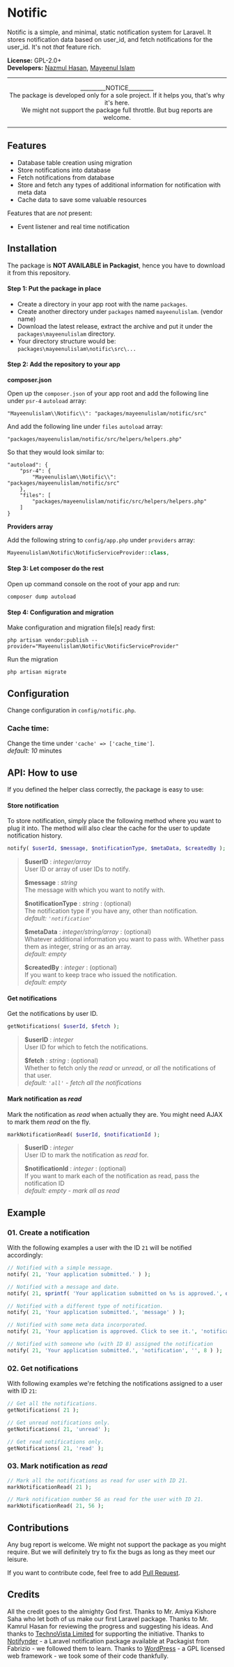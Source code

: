 # Notific

Notific is a simple, and minimal, static notification system for Laravel. It stores notification data based on user_id, and fetch notifications for the user_id. It's not _that_ feature rich.

**License:** GPL-2.0+<br>
**Developers:** [Nazmul Hasan](https://github.com/nazmulcse), [Mayeenul Islam](https://github.com/mayeenulislam)

---
<div align="center">
_________NOTICE_________<br>
The package is developed only for a sole project. If it helps you, that's why it's here.<br>
We might not support the package full throttle. But bug reports are welcome.
</div>


---

## Features

* Database table creation using migration
* Store notifications into database
* Fetch notifications from database
* Store and fetch any types of additional information for notification with meta data
* Cache data to save some valuable resources

Features that are _not_ present:
* Event listener and real time notification

## Installation

The package is **NOT AVAILABLE in Packagist**, hence you have to download it from this repository.

#### Step 1: Put the package in place
* Create a directory in your app root with the name `packages`.
* Create another directory under `packages` named `mayeenulislam`. (vendor name)
* Download the latest release, extract the archive and put it under the `packages\mayeenulislam` directory.
* Your directory structure would be: `packages\mayeenulislam\notific\src\...`

#### Step 2: Add the repository to your app
**composer.json**

Open up the `composer.json` of your app root and add the following line under `psr-4` `autoload` array:
```
"Mayeenulislam\\Notific\\": "packages/mayeenulislam/notific/src"
```

And add the following line under `files` `autoload` array:
```
"packages/mayeenulislam/notific/src/helpers/helpers.php"
```

So that they would look similar to:
```
"autoload": {
    "psr-4": {
        "Mayeenulislam\\Notific\\": "packages/mayeenulislam/notific/src"
    },
    "files": [
        "packages/mayeenulislam/notific/src/helpers/helpers.php"
    ]
}
```

**Providers array**

Add the following string to `config/app.php` under `providers` array:

```php
Mayeenulislam\Notific\NotificServiceProvider::class,
```

#### Step 3: Let composer do the rest

Open up command console on the root of your app and run:

```
composer dump autoload
```

#### Step 4: Configuration and migration
Make configuration and migration file[s] ready first:
```
php artisan vendor:publish --provider="Mayeenulislam\Notific\NotificServiceProvider"
```

Run the migration
```
php artisan migrate
```

## Configuration
Change configuration in `config/notific.php`.

### Cache time:
Change the time under `'cache' => ['cache_time']`.<br>
_default: 10_ minutes

## API: How to use
If you defined the helper class correctly, the package is easy to use:

#### Store notification
To store notification, simply place the following method where you want to plug it into. The method will also clear the cache for the user to update notification history.
 ```php
 notify( $userId, $message, $notificationType, $metaData, $createdBy );
 ```

> **$userID** : _integer/array_<br>
> User ID or array of user IDs to notify.
>
> **$message** : _string_<br>
> The message with which you want to notify with.<br>
>
> **$notificationType** : _string_ : (optional)<br>
> The notification type if you have any, other than notification.<br>
> _default: `'notification'`_
>
> **$metaData** : _integer/string/array_ : (optional)<br>
> Whatever additional information you want to pass with. Whether pass them as integer, string or as an array.<br>
> _default: empty_
>
> **$createdBy** : _integer_ : (optional)<br>
> If you want to keep trace who issued the notification.<br>
> _default: empty_


#### Get notifications
Get the notifications by user ID.
 ```php
 getNotifications( $userId, $fetch );
 ```

> **$userID** : _integer_<br>
> User ID for which to fetch the notifications.
>
> **$fetch** : _string_ : (optional)<br>
> Whether to fetch only the _read_ or _unread_, or _all_ the notifications of that user.<br>
> _default: `'all'` - fetch all the notifications_


#### Mark notification as _read_
Mark the notification as _read_ when actually they are. You might need AJAX to mark them _read_ on the fly.
 ```php
 markNotificationRead( $userId, $notificationId );
 ```

> **$userID** : _integer_<br>
> User ID to mark the notification as _read_ for.
>
> **$notificationId** : _integer_ : (optional)<br>
> If you want to mark each of the notification as read, pass the notification ID<br>
> _default: empty - mark all as read_


## Example

### 01. Create a notification
With the following examples a user with the ID `21` will be notified accordingly:
```php
// Notified with a simple message.
notify( 21, 'Your application submitted.' ) );

// Notified with a message and date.
notify( 21, sprintf( 'Your application submitted on %s is approved.', date('d F Y') ) );

// Notified with a different type of notification.
notify( 21, 'Your application submitted.', 'message' ) );

// Notified with some meta data incorporated.
notify( 21, 'Your application is approved. Click to see it.', 'notification', array('link' => 'http://link.to/the/application/' ) ) );

// Notified with someone who (with ID 8) assigned the notification
notify( 21, 'Your application submitted.', 'notification', '', 8 ) );
```

### 02. Get notifications
With following examples we're fetching the notifications assigned to a user with ID `21`:
```php
// Get all the notifications.
getNotifications( 21 );

// Get unread notifications only.
getNotifications( 21, 'unread' );

// Get read notifications only.
getNotifications( 21, 'read' );
```

### 03. Mark notification as _read_
```php
// Mark all the notifications as read for user with ID 21.
markNotificationRead( 21 );

// Mark notification number 56 as read for the user with ID 21.
markNotificationRead( 21, 56 );
```

## Contributions
Any bug report is welcome. We might not support the package as you might require. But we will definitely try to fix the bugs as long as they meet our leisure.

If you want to contribute code, feel free to add [Pull Request](https://github.com/mayeenulislam/notific/pulls).

## Credits
All the credit goes to the almighty God first. Thanks to Mr. Amiya Kishore Saha who let both of us make our first Laravel package. Thanks to Mr. Kamrul Hasan for reviewing the progress and suggesting his ideas. And thanks to [TechnoVista Limited](http://technovista.com.bd/) for supporting the initiative. Thanks to [Notifynder](https://github.com/fenos/Notifynder) - a Laravel notification package available at Packagist from Fabrizio - we followed them to learn. Thanks to [WordPress](https://wordpress.org/) - a GPL licensed web framework - we took some of their code thankfully.
